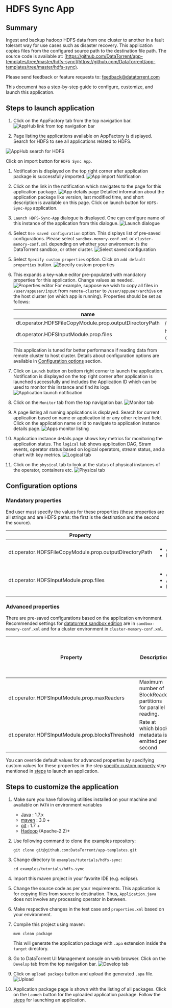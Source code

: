 # HDFS Sync App

## Summary

Ingest and backup hadoop HDFS data from one cluster to another in a fault tolerant way for use cases such as disaster recovery. This application copies files from the configured source path to the destination file path. The source code is available at: [https://github.com/DataTorrent/app-templates/tree/master/hdfs-sync](https://github.com/DataTorrent/app-templates/tree/master/hdfs-sync).

Please send feedback or feature requests to: [feedback@datatorrent.com](mailto:feedback@datatorrent.com)

This document has a step-by-step guide to configure, customize, and launch this application.

## Steps to launch application<a name="steps_to_launch"></a>

1. Click on the AppFactory tab from the top navigation bar.
  ![AppHub link from top navigation bar](images/common/apphub_link.png)

1. Page listing the applications available on AppFactory is displayed.
Search for HDFS to see all applications related to HDFS.

  ![AppHub search for HDFS](images/hdfs-sync/apphub-search.png)

   Click on import button for `HDFS Sync App`.

1. Notification is displayed on the top right corner after application package is successfully
   imported.
 ![App import Notification](images/hdfs-sync/import-notification.png)

1. Click on the link in the notification which navigates to the page for this application package.
   ![App details page](images/hdfs-sync/app-details-page.png)
   Detailed information about the application package like version, last modified time, and short description is available on this page. Click on launch button for `HDFS-Sync-App`
   application.

1. <a name="launch-dialogue"></a>`Launch HDFS-Sync-App` dialogue is displayed. One can configure name of this instance of the application from this dialogue.
   ![Launch dialogue](images/hdfs-sync/launch.png)

1. Select `Use saved configuration` option. This displays list of pre-saved configurations.
Please select `sandbox-memory-conf.xml` or `cluster-memory-conf.xml` depending on whether
your environment is the DataTorrent sandbox, or other cluster.
   ![Select saved configuration](images/hdfs-sync/saved-conf.png)

1. Select `Specify custom properties` option. Click on `add default properties` button.
  ![Specify custom properties](images/hdfs-sync/specify-custom.png)

1. This expands a key-value editor pre-populated with mandatory properties for this application. Change values as needed.
   ![Properties editor](images/hdfs-sync/property-editor.png)
   <a name="property-editor"></a>
 For example, suppose we wish to copy all files in `/user/appuser/input` from `remote-cluster` to `/user/appuser/archive` on the host cluster (on which app is running). Properties should be set as follows:

    |name|value|
    |---|---|
    |dt.operator.HDFSFileCopyModule.prop.outputDirectoryPath|/user/appuser/archive|
    |dt.operator.HDFSInputModule.prop.files|hdfs://remote-cluster/user/appuser/input|

    This application is tuned for better performance if reading data from remote cluster to host cluster.
    Details about configuration options are available in [Configuration options](#configuration_options) section.

1. Click on `Launch` button on bottom right corner to launch the application.
   Notification is displayed on the top right corner after application is launched successfully and includes the Application ID which can be used to monitor this instance and find its logs.
   ![Application launch notification](images/common/app_launch_notification.png)

1. Click on the `Monitor` tab from the top navigation bar.
   ![Monitor tab](images/common/monitor_link.png)

1. A page listing all running applications is displayed. Search for current application based on name or application id or any other relevant field. Click on the application name or id to navigate to application instance details page.
   ![Apps monitor listing](images/common/apps_monitor_listing.png)

1. Application instance details page shows key metrics for monitoring the application status. The `logical` tab shows application DAG, Stram events, operator status based on logical operators, stream status, and a chart with key metrics.
   ![Logical tab](images/hdfs-sync/logical.png)

1. Click on the `physical` tab to look at the status of physical instances of the operator, containers etc.
   ![Physical tab](images/hdfs-sync/physical.png)

## <a name="configuration_options"></a>Configuration options

### Mandatory properties
End user must specify the values for these properties (these properties are all strings and
are HDFS paths: the first is the destination and the second the source).

|Property|Example|
|---|---|
|dt.operator.HDFSFileCopyModule.prop.outputDirectoryPath|<ul><li>/user/appuser/output/dir1</li><li>hdfs://node1.corp1.com/user/appuser/output</li></ul>|
|dt.operator.HDFSInputModule.prop.files|<ul><li>/user/appuser/input/dir1</li><li>/user/appuser/input/dir2/file1.log</li><li>hdfs://node1.corp1.com/user/appuser/input</li></ul>|

### Advanced properties
There are pre-saved configurations based on the application environment. Recommended settings for [datatorrent sandbox edition](https://www.datatorrent.com/download/datatorrent-rts-sandbox-edition-download/) are in `sandbox-memory-conf.xml` and for a cluster environment in `cluster-memory-conf.xml`.

|Property|Description|Type|Default for <br/>cluster-<br/>memory- <br/>conf.xml|Default for  <br/>sandbox-<br/>memory<br/> -conf.xml
|---|---|---|---|---|
|dt.operator.HDFSInputModule.prop.maxReaders|Maximum number of BlockReader partitions for parallel reading.|int|16|1|
|dt.operator.HDFSInputModule.prop.blocksThreshold|Rate at which block metadata is emitted per second|int|16|1|

You can override default values for advanced properties by specifying custom values for these properties in the step [specify custom property](#property-editor) step mentioned in [steps](#steps_to_launch) to launch an application.

## Steps to customize the application

1. Make sure you have following utilities installed on your machine and available on `PATH` in environment variables
    - [Java](https://www.java.com/en/download/manual.jsp) : 1.7.x
    - [maven](http://maven.apache.org/download.cgi) : 3.0 +
    - [git](https://git-scm.com/book/en/v2/Getting-Started-Installing-Git) : 1.7 +
    - [Hadoop]( http://www.michael-noll.com/tutorials/running-hadoop-on-ubuntu-linux-single-node-cluster/) (Apache-2.2)+

1. Use following command to clone the examples repository:

    ```
    git clone git@github.com:DataTorrent/app-templates.git
    ```

1. Change directory to `examples/tutorials/hdfs-sync`:

    ```
    cd examples/tutorials/hdfs-sync
    ```

1. Import this maven project in your favorite IDE (e.g. eclipse).

1. Change the source code as per your requirements. This application is for copying files from source to destination. Thus, `Application.java` does not involve any processing operator in between.

1. Make respective changes in the test case and `properties.xml` based on your environment.

1. Compile this project using maven:

    ```
    mvn clean package
    ```

    This will generate the application package with `.apa` extension inside the `target` directory.

1. Go to DataTorrent UI Management console on web browser. Click on the `Develop` tab from the top navigation bar.
    ![Develop tab](images/common/develop_link.png)

1. Click on `upload package` button and upload the generated `.apa` file.
    ![Upload](images/common/upload.png)

1. Application package page is shown with the listing of all packages. Click on the `Launch` button for the uploaded application package. Follow the [steps](#launch-dialogue) for launching an application.
